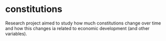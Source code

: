 # constitutions
Research project aimed to study how much constitutions change over time and how this changes ia related to economic development (and other variables).
